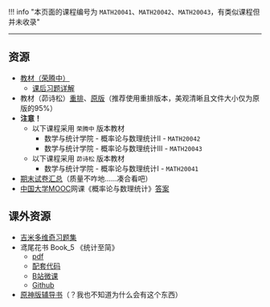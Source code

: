 !!! info "本页面的课程编号为 `MATH20041`、`MATH20042`、`MATH20043`，有类似课程但并未收录"

---

## 资源  
<!-- md:version 8.3.0 -->  
- [教材（荣腾中）](https://api.ecylt.top/v1/lanzou_link?url=https://cqu-openlib.lanzout.com/irASw1wms8da&type=down)
    - [课后习题详解](https://api.ecylt.top/v1/lanzou_link?url=https://cqu-openlib.lanzout.com/iXqZp20j9ekf&type=down)   
- 教材（茆诗松）[重排](https://api.ecylt.top/v1/lanzou_link?url=https://cqu-openlib.lanzout.com/isMsu1wms69e&type=down)、[原版](https://api.ecylt.top/v1/lanzou_link?url=https://cqu-openlib.lanzout.com/izYhO1wms62h&type=down)（推荐使用重排版本，美观清晰且文件大小仅为原版的95%）  
- **注意！**  
    - 以下课程采用 `荣腾中` 版本教材  
        - 数学与统计学院 - 概率论与数理统计Ⅱ - `MATH20042`  
        - 数学与统计学院 - 概率论与数理统计Ⅲ - `MATH20043`  
    - 以下课程采用 `茆诗松` 版本教材  
        - 数学与统计学院 - 概率论与数理统计Ⅰ - `MATH20041`  
- [期末试卷汇总](https://api.ecylt.top/v1/lanzou_link?url=https://cqu-openlib.lanzout.com/iu7xj1xy7ari&type=down)（质量不咋地……凑合看吧）
- [中国大学MOOC](https://www.icourse163.org/)网课《概率论与数理统计》[答案](https://ginnnnnn.top/mooc/course/1472027463)

## 课外资源
- [吉米多维奇习题集](https://api.ecylt.top/v1/lanzou_link?url=https://cqu-openlib.lanzout.com/iPCqg1x4g0af&type=down)
- 鸢尾花书 Book_5 《统计至简》  
    - [pdf](https://api.ecylt.top/v1/lanzou_link?url=https://cqu-openlib.lanzout.com/ikOLT1wmsaqf&type=down)  
    - [配套代码](https://api.ecylt.top/v1/lanzou_link?url=https://cqu-openlib.lanzout.com/i4dXE1wms8kh&type=down)  
    - [B站微课](https://space.bilibili.com/513194466)  
    - [Github](https://github.com/Visualize-ML/Book5_Essentials-of-Probability-and-Statistics)  
- [原神版辅导书](https://api.ecylt.top/v1/lanzou_link?url=https://cqu-openlib.lanzout.com/i8CWD1wmrs9a&type=down)（？我也不知道为什么会有这个东西）  